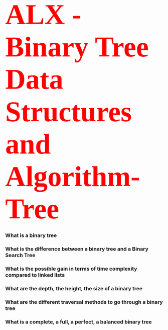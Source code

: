 # <div style="color: red; font-family: 'Lobster', cursive; font-weight: bold; font-size: 90px;">ALX - Binary Tree <br> Data Structures and Algorithm- Tree</div>

### What is a binary tree
### What is the difference between a binary tree and a Binary Search Tree
### What is the possible gain in terms of time complexity compared to linked lists
### What are the depth, the height, the size of a binary tree
### What are the different traversal methods to go through a binary tree
### What is a complete, a full, a perfect, a balanced binary tree